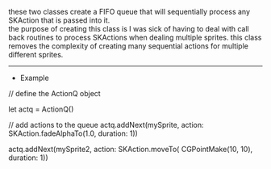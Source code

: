these two classes create a FIFO queue that will sequentially process any SKAction that is passed into it.  
the purpose of creating this class is I was sick of having to deal with call back routines to process SKActions when 
dealing multiple sprites. this class removes the complexity of creating many sequential actions for multiple different sprites. 


****************
*    Example   

// define the ActionQ object

let actq = ActionQ()




// add actions to the queue
actq.addNext(mySprite, action: SKAction.fadeAlphaTo(1.0, duration: 1))

actq.addNext(mySprite2, action: SKAction.moveTo( CGPointMake(10, 10), duration: 1))

